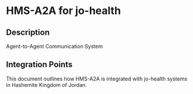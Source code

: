 # HMS-A2A for jo-health

## Description

Agent-to-Agent Communication System

## Integration Points

This document outlines how HMS-A2A is integrated with jo-health systems in Hashemite Kingdom of Jordan.
